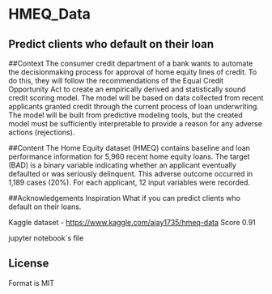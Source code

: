 # HMEQ_Data
## Predict clients who default on their loan

##Context
The consumer credit department of a bank wants to automate the decisionmaking process for approval of home equity lines of credit. To do this, they will follow the recommendations of the Equal Credit Opportunity Act to create an empirically derived and statistically sound credit scoring model. The model will be based on data collected from recent applicants granted credit through the current process of loan underwriting. The model will be built from predictive modeling tools, but the created model must be sufficiently interpretable to provide a reason for any adverse actions (rejections).

##Content
The Home Equity dataset (HMEQ) contains baseline and loan performance information for 5,960 recent home equity loans. The target (BAD) is a binary variable indicating whether an applicant eventually defaulted or was seriously delinquent. This adverse outcome occurred in 1,189 cases (20%). For each applicant, 12 input variables were recorded.

##Acknowledgements
Inspiration
What if you can predict clients who default on their loans.

Kaggle dataset - https://www.kaggle.com/ajay1735/hmeq-data
Score 0.91

jupyter notebook`s file

## License
Format is MIT
